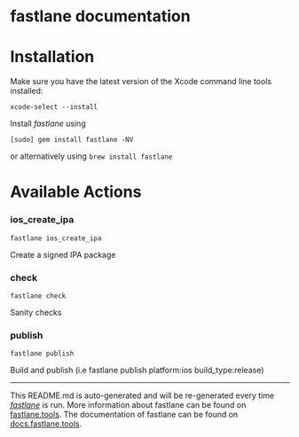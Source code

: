 fastlane documentation
================
# Installation

Make sure you have the latest version of the Xcode command line tools installed:

```
xcode-select --install
```

Install _fastlane_ using
```
[sudo] gem install fastlane -NV
```
or alternatively using `brew install fastlane`

# Available Actions
### ios_create_ipa
```
fastlane ios_create_ipa
```
Create a signed IPA package
### check
```
fastlane check
```
Sanity checks
### publish
```
fastlane publish
```
Build and publish (i.e fastlane publish platform:ios build_type:release)

----

This README.md is auto-generated and will be re-generated every time [_fastlane_](https://fastlane.tools) is run.
More information about fastlane can be found on [fastlane.tools](https://fastlane.tools).
The documentation of fastlane can be found on [docs.fastlane.tools](https://docs.fastlane.tools).
